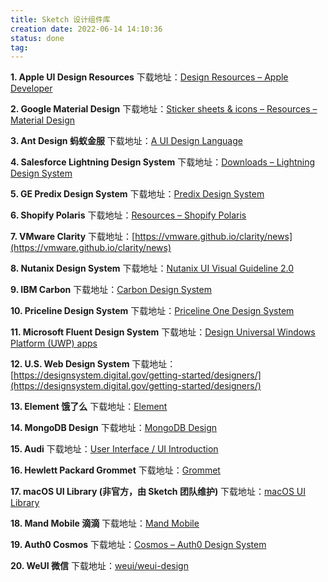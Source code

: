 ```yaml
---
title: Sketch 设计组件库
creation date: 2022-06-14 14:10:36
status: done
tag: 
---
```

**1. Apple UI Design Resources**
下载地址：[Design Resources – Apple Developer](https://developer.apple.com/design/resources/)

**2. Google Material Design**
下载地址：[Sticker sheets & icons – Resources – Material Design](https://material.io/tools/)

**3. Ant Design 蚂蚁金服**
下载地址：[A UI Design Language](https://ant.design/docs/spec/download)

**4. Salesforce Lightning Design System**
下载地址：[Downloads – Lightning Design System](http://www.lightningdesignsystem.com/downloads/)

**5. GE Predix Design System**
下载地址：[Predix Design System](https://www.predix-ui.com/#/about/start-designing)

**6. Shopify Polaris**
下载地址：[Resources – Shopify Polaris](https://polaris.shopify.com/resources/resources)

**7. VMware Clarity**
下载地址：[https://vmware.github.io/clarity/news](https://vmware.github.io/clarity/news)

**8. Nutanix Design System**
下载地址：[Nutanix UI Visual Guideline 2.0](http://nutanix.design/2.0/#Resources)

**9. IBM Carbon**
下载地址：[Carbon Design System](http://www.carbondesignsystem.com/)

**10. Priceline Design System**
下载地址：[Priceline One Design System](https://pricelinelabs.github.io/design-system/)

**11. Microsoft Fluent Design System**
下载地址：[Design Universal Windows Platform (UWP) apps](https://developer.microsoft.com/en-us/windows/apps/design)

**12. U.S. Web Design System**
下载地址：[https://designsystem.digital.gov/getting-started/designers/](https://designsystem.digital.gov/getting-started/designers/)

**13. Element 饿了么**
下载地址：[Element](http://element-cn.eleme.io/#/zh-CN/resource)

**14. MongoDB Design**
下载地址：[MongoDB Design](http://mongodb.design/#/ui-design-system/resources)

**15. Audi**
下载地址：[User Interface / UI Introduction](https://www.audi.com/ci/en/guides/user-interface/introduction.html)

**16. Hewlett Packard Grommet**
下载地址：[Grommet](http://grommet.io/docs/start/)

**17. macOS UI Library (非官方，由 Sketch 团队维护)**
下载地址：[macOS UI Library](https://sketchapp.com/libraries/mac)

**18. Mand Mobile 滴滴**
下载地址：[Mand Mobile](https://didi.github.io/mand-mobile/#/en-US/design/resource)

**19. Auth0 Cosmos**
下载地址：[Cosmos – Auth0 Design System](https://auth0-cosmos.now.sh/)

**20. WeUI 微信**
下载地址：[weui/weui-design](https://github.com/weui/weui-design)

